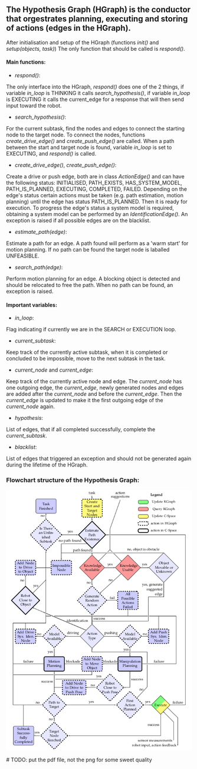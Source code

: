 ## The Hypothesis Graph (HGraph) is the conductor that orgestrates planning, executing and storing of actions (edges in the HGraph).

After initialisation and setup of the HGraph (functions _init()_ and _setup(objects, task)_) The only function that should be called is _respond()_. 

#### Main functions:
- _respond()_:

The only interface into the HGraph, _respond()_ does one of the 2 things, if variable _in_loop_ is THINKING it calls _search_hypothesis()_, if variable _in_loop_ is EXECUTING it calls the current_edge for a response that will then send input toward the robot.
- _search_hypothesis()_:

For the current subtask, find the nodes and edges to connect the starting node to the target node. To connect the nodes, functions _create_drive_edge()_ and _create_push_edge()_ are called. When a path between the start and target node is found, variable _in_loop_ is set to EXECUTING, and _respond()_ is called.
- _create_drive_edge()_, _create_push_edge()_:

Create a drive or push edge, both are in class _ActionEdge()_ and can have the following status: INITIALISED, PATH_EXISTS, HAS_SYSTEM_MODEL, PATH_IS_PLANNED, EXECUTING, COMPLETED, FAILED. Depending on the edge's status certain actions must be taken (e.g. path estimation, motion planning) until the edge has status PATH_IS_PLANNED. Then it is ready for execution. To progress the edge's status a system model is required, obtaining a system model can be performed by an _IdentificationEdge()_. An exception is raised if all possible edges are on the blacklist.

- _estimate_path(edge)_:

Estimate a path for an edge. A path found will perform as a 'warm start' for motion planning. If no path can be found the target node is laballed UNFEASIBLE. 
- _search_path(edge)_:

Perform motion planning for an edge. A blocking object is detected and should be relocated to free the path. When no path can be found, an exception is raised. 

#### Important variables:

- _in_loop_: 

Flag indicating if currently we are in the SEARCH or EXECUTION loop.
- _current_subtask_:

Keep track of the currently active subtask, when it is completed or concluded to be impossible, move to the next subtask in the task.
- _current_node_ and _current_edge_:

Keep track of the currently active node and edge. The _current_node_ has one outgoing edge, the _current_edge_, newly generated nodes and edges are added after the _current_node_ and before the _current_edge_. Then the _current_edge_ is updated to make it the first outgoing edge of the _current_node_ again.
- _hypothesis_:

List of edges, that if all completed successfully, complete the _current_subtask_.

- _blacklist_:

List of edges that triggered an exception and should not be generated again during the lifetime of the HGraph.

### Flowchart structure of the Hypothesis Graph:
<p align="center">
  <img width="760" height="auto" src="../../../images/hypothesis_graph_flowchart.png">
</p>
# TODO: put the pdf file, not the png for some sweet quality

